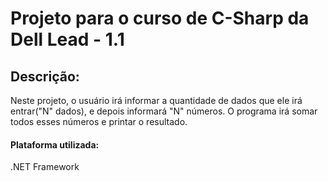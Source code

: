 # Projeto para o curso de C-Sharp da Dell Lead - 1.1
## Descrição:
Neste projeto, o usuário irá informar a quantidade de dados que ele irá entrar("N" dados), e depois informará "N" números. O programa irá somar todos esses números e printar o resultado.
#### Plataforma utilizada:
.NET Framework
